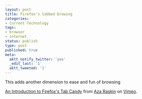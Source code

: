 ```yaml
---
layout: post
title: Firefox's tabbed browing
categories:
- Current Technology
tags:
- browser
- internet
status: publish
type: post
published: true
meta:
  aktt_notify_twitter: 'yes'
  _edit_last: '1'
  aktt_tweeted: '1'
---
```

This adds another dimension to ease and fun of browsing

  [An Introduction to Firefox's Tab Candy](http://vimeo.com/13560319) from [Aza Raskin](http://vimeo.com/user532161) on [Vimeo](http://vimeo.com).
